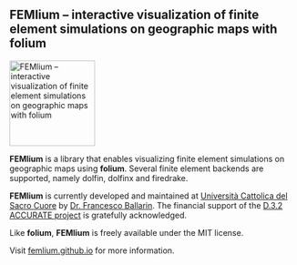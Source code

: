 ## FEMlium – interactive visualization of finite element simulations on geographic maps with folium ##
<img src="https://femlium.github.io/_images/FEMlium-logo.png" alt="FEMlium – interactive visualization of finite element simulations on geographic maps with folium" width="150px">

**FEMlium** is a library that enables visualizing finite element simulations on geographic maps using **folium**. Several finite element backends are supported, namely dolfin, dolfinx and firedrake.

**FEMlium** is currently developed and maintained at [Università Cattolica del Sacro Cuore](https://www.unicatt.it/) by [Dr. Francesco Ballarin](https://www.francescoballarin.it). The financial support of the [D.3.2 ACCURATE project](https://asa.unicatt.it/asa-progetti-accurate) is gratefully acknowledged.

Like **folium**, **FEMlium** is freely available under the MIT license.

Visit [femlium.github.io](https://femlium.github.io/) for more information.
